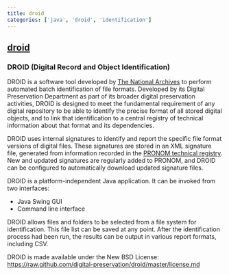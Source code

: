 ```yaml
---
title: droid
categories: ['java', 'droid', 'identification']
---
```

## [droid](https://github.com/digital-preservation/droid)

### DROID (Digital Record and Object Identification)


DROID is a software tool developed by [The National Archives](http://www.nationalarchives.gov.uk/ "The National Archives Website") to perform automated batch identification of file formats. Developed by its Digital Preservation Department as part of its broader digital preservation activities, DROID is designed to meet the fundamental requirement of any digital repository to be able to identify the precise format of all stored digital objects, and to link that identification to a central registry of technical information about that format and its dependencies.

DROID uses internal signatures to identify and report the specific file format versions of digital files. These signatures are stored in an XML signature file, generated from information recorded in the [PRONOM technical registry](http://www.nationalarchives.gov.uk/PRONOM/Default.aspx "PRONOM Technical Registry"). New and updated signatures are regularly added to PRONOM, and DROID can be configured to automatically download updated signature files.

DROID is a platform-independent Java application. It can be invoked from two interfaces:

* Java Swing GUI
* Command line interface

DROID allows files and folders to be selected from a file system for identification. This file list can be saved at any point. After the identification process had been run, the results can be output in various report formats, including CSV.

DROID is made available under the New BSD License: https://raw.github.com/digital-preservation/droid/master/license.md
